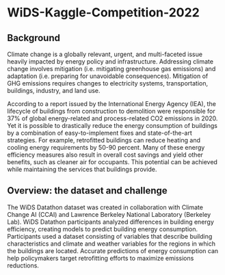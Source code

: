 # WiDS-Kaggle-Competition-2022

## Background
Climate change is a globally relevant, urgent, and multi-faceted issue heavily impacted by energy policy and infrastructure. Addressing climate change involves mitigation (i.e. mitigating greenhouse gas emissions) and adaptation (i.e. preparing for unavoidable consequences). Mitigation of GHG emissions requires changes to electricity systems, transportation, buildings, industry, and land use.

According to a report issued by the International Energy Agency (IEA), the lifecycle of buildings from construction to demolition were responsible for 37% of global energy-related and process-related CO2 emissions in 2020. Yet it is possible to drastically reduce the energy consumption of buildings by a combination of easy-to-implement fixes and state-of-the-art strategies. For example, retrofitted buildings can reduce heating and cooling energy requirements by 50-90 percent. Many of these energy efficiency measures also result in overall cost savings and yield other benefits, such as cleaner air for occupants. This potential can be achieved while maintaining the services that buildings provide.

## Overview: the dataset and challenge
The WiDS Datathon dataset was created in collaboration with Climate Change AI (CCAI) and Lawrence Berkeley National Laboratory (Berkeley Lab). WiDS Datathon participants analyzed differences in building energy efficiency, creating models to predict building energy consumption. Participants used a dataset consisting of variables that describe building characteristics and climate and weather variables for the regions in which the buildings are located. Accurate predictions of energy consumption can help policymakers target retrofitting efforts to maximize emissions reductions.
